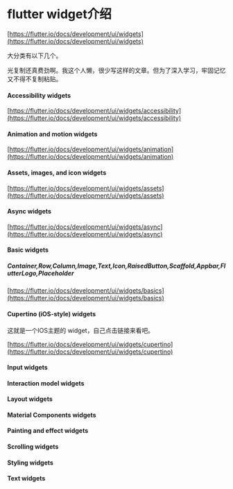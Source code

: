 # flutter widget介绍

[https://flutter.io/docs/development/ui/widgets](https://flutter.io/docs/development/ui/widgets)

大分类有以下几个。

光复制还真费劲啊。我这个人懒，很少写这样的文章。但为了深入学习，牢固记忆又不得不复制粘贴。

#### Accessibility widgets

[https://flutter.io/docs/development/ui/widgets/accessibility](https://flutter.io/docs/development/ui/widgets/accessibility)

#### Animation and motion widgets

[https://flutter.io/docs/development/ui/widgets/animation](https://flutter.io/docs/development/ui/widgets/animation)

#### Assets, images, and icon widgets

[https://flutter.io/docs/development/ui/widgets/assets](https://flutter.io/docs/development/ui/widgets/assets)

#### Async widgets

[https://flutter.io/docs/development/ui/widgets/async](https://flutter.io/docs/development/ui/widgets/async)

#### Basic widgets

##### Container,Row,Column,Image,Text,Icon,RaisedButton,Scaffold,Appbar,FlutterLogo,Placeholder

[https://flutter.io/docs/development/ui/widgets/basics](https://flutter.io/docs/development/ui/widgets/basics)

#### Cupertino \(iOS-style\) widgets

这就是一个IOS主题的 widget，自己点击链接来看吧。

[https://flutter.io/docs/development/ui/widgets/cupertino](https://flutter.io/docs/development/ui/widgets/cupertino)

#### Input widgets

#### Interaction model widgets

#### Layout widgets

#### Material Components widgets

#### Painting and effect widgets

#### Scrolling widgets

#### Styling widgets

#### Text widgets

#### 



